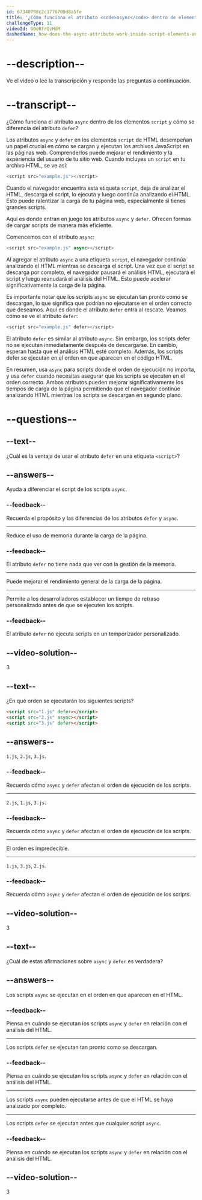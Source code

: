 ```yaml
---
id: 67340798c2c1776709d8a5fe
title: '¿Cómo funciona el atributo <code>async</code> dentro de elementos <code>script</code>, y cómo se diferencia del atributo <code>defer</code>?'
challengeType: 11
videoId: G0eRfrQzHdM
dashedName: how-does-the-async-attribute-work-inside-script-elements-and-how-does-it-differ-from-the-defer-attribute
---
```


# --description--

Ve el video o lee la transcripción y responde las preguntas a continuación.

# --transcript--

¿Cómo funciona el atributo `async` dentro de los elementos `script` y cómo se diferencia del atributo `defer`?

Los atributos `async` y `defer` en los elementos `script` de HTML desempeñan un papel crucial en cómo se cargan y ejecutan los archivos JavaScript en las páginas web. Comprenderlos puede mejorar el rendimiento y la experiencia del usuario de tu sitio web. Cuando incluyes un `script` en tu archivo HTML, se ve así:

```js
<script src="example.js"></script>
```

Cuando el navegador encuentra esta etiqueta `script`, deja de analizar el HTML, descarga el script, lo ejecuta y luego continúa analizando el HTML. Esto puede ralentizar la carga de tu página web, especialmente si tienes grandes scripts.

Aquí es donde entran en juego los atributos `async` y `defer`. Ofrecen formas de cargar scripts de manera más eficiente.

Comencemos con el atributo `async`:

```js
<script src="example.js" async></script>
```

Al agregar el atributo `async` a una etiqueta `script`, el navegador continúa analizando el HTML mientras se descarga el script. Una vez que el script se descarga por completo, el navegador pausará el análisis HTML, ejecutará el script y luego reanudará el análisis del HTML. Esto puede acelerar significativamente la carga de la página.

Es importante notar que los scripts `async` se ejecutan tan pronto como se descargan, lo que significa que podrían no ejecutarse en el orden correcto que deseamos. Aquí es donde el atributo `defer` entra al rescate. Veamos cómo se ve el atributo `defer`:

```js
<script src="example.js" defer></script>
```

El atributo `defer` es similar al atributo `async`. Sin embargo, los scripts defer no se ejecutan inmediatamente después de descargarse. En cambio, esperan hasta que el análisis HTML esté completo. Además, los scripts defer se ejecutan en el orden en que aparecen en el código HTML.

En resumen, usa `async` para scripts donde el orden de ejecución no importa, y usa `defer` cuando necesitas asegurar que los scripts se ejecuten en el orden correcto. Ambos atributos pueden mejorar significativamente los tiempos de carga de la página permitiendo que el navegador continúe analizando HTML mientras los scripts se descargan en segundo plano.

# --questions--

## --text--

¿Cuál es la ventaja de usar el atributo `defer` en una etiqueta `<script>`?

## --answers--

Ayuda a diferenciar el script de los scripts `async`.

### --feedback--

Recuerda el propósito y las diferencias de los atributos `defer` y `async`.

---

Reduce el uso de memoria durante la carga de la página.

### --feedback--

El atributo `defer` no tiene nada que ver con la gestión de la memoria.

---

Puede mejorar el rendimiento general de la carga de la página.

---

Permite a los desarrolladores establecer un tiempo de retraso personalizado antes de que se ejecuten los scripts.

### --feedback--

El atributo `defer` no ejecuta scripts en un temporizador personalizado.

## --video-solution--

3

## --text--

¿En qué orden se ejecutarán los siguientes scripts?

```html
<script src="1.js" defer></script>
<script src="2.js" async></script>
<script src="3.js" defer></script>
```

## --answers--

`1.js`, `2.js`, `3.js`.

### --feedback--

Recuerda cómo `async` y `defer` afectan el orden de ejecución de los scripts.

---

`2.js`, `1.js`, `3.js`.

### --feedback--

Recuerda cómo `async` y `defer` afectan el orden de ejecución de los scripts.

---

El orden es impredecible.

---

`1.js`, `3.js`, `2.js`.

### --feedback--

Recuerda cómo `async` y `defer` afectan el orden de ejecución de los scripts.

## --video-solution--

3

## --text--

¿Cuál de estas afirmaciones sobre `async` y `defer` es verdadera?

## --answers--

Los scripts `async` se ejecutan en el orden en que aparecen en el HTML.

### --feedback--

Piensa en cuándo se ejecutan los scripts `async` y `defer` en relación con el análisis del HTML.

---

Los scripts `defer` se ejecutan tan pronto como se descargan.

### --feedback--

Piensa en cuándo se ejecutan los scripts `async` y `defer` en relación con el análisis del HTML.

---

Los scripts `async` pueden ejecutarse antes de que el HTML se haya analizado por completo.

---

Los scripts `defer` se ejecutan antes que cualquier script `async`.

### --feedback--

Piensa en cuándo se ejecutan los scripts `async` y `defer` en relación con el análisis del HTML.

## --video-solution--

3
